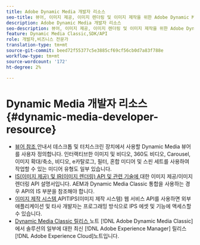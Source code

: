 ```yaml
---
title: Adobe Dynamic Media 개발자 리소스
seo-title: 뷰어, 이미지 제공, 이미지 렌더링 및 이미지 제작을 위한 Adobe Dynamic Media 개발자 리소스 가이드
description: Adobe Dynamic Media 개발자 리소스
seo-description: 뷰어, 이미지 제공, 이미지 렌더링 및 이미지 제작을 위한 Adobe Dynamic Media 개발자 리소스 가이드
feature: Dynamic Media Classic,SDK/API
role: 개발자,비즈니스 전문가
translation-type: tm+mt
source-git-commit: beed72f55377c5e3885cf69cf56cb0d7a83f788e
workflow-type: tm+mt
source-wordcount: '172'
ht-degree: 2%

---
```



# Dynamic Media 개발자 리소스{#dynamic-media-developer-resource}

* [뷰어 참조 ](/help/aem-viewers-ref/homeviewers.md)<!-- (https://experienceleague.adobe.com/docs/dynamic-media-developer-resources/library/home.html?lang=en) -->
안내서 데스크톱 및 터치스크린 장치에서 사용할 Dynamic Media 뷰어를 사용자 정의합니다. 인터랙티브한 이미지 및 비디오, 360도 비디오, Carousel, 이미지 확대/축소, 비디오, e카탈로그, 필터, 혼합 미디어 및 스핀 세트를 사용하여 작업할 수 있는 미디어 유형도 일부 있습니다.
* [IS(이미지 제공) 및 IR(이미지 렌더링) API 및 관련 기술에 ](/help/aem-is-ir-api/homeisir.md)<!-- (https://experienceleague.adobe.com/docs/dynamic-media-developer-resources/image-serving-api/home.html?lang=en) -->
대한 이미지 제공/이미지 렌더링 API 설명서입니다. AEM과 Dynamic Media Classic 통합을 사용하는 경우 API의 IS 부분을 참조해야 합니다.
* [이미지 제작 시스템 ](/help/aem-ips-api/c-overview.md)
APITIPS(이미지 제작 시스템) 웹 서비스 API를 사용하면 외부 애플리케이션 및 타사 개발자는 프로그래밍 방식으로 IPS 에셋 및 기능에 액세스할 수 있습니다.
* [Dynamic Media Classic 릴리스 ](/help/s7-release-notes/s7rn2017.md)
노트 [!DNL Adobe Dynamic Media Classic]에서 솔루션의 일부에 대한 최신  [!DNL Adobe Experience Manager] 릴리스  [!DNL Adobe Experience Cloud]노트입니다.